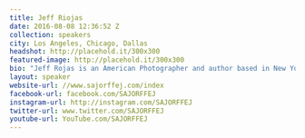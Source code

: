 ```yaml
---
title: Jeff Riojas
date: 2016-08-08 12:36:52 Z
collection: speakers
city: Los Angeles, Chicago, Dallas
headshot: http://placehold.it/300x300
featured-image: http://placehold.it/300x300
bio: "Jeff Rojas is an American Photographer and author based in New York City. His primary body of work includes portrait and fashion photography that has been published in both Elle and Esquire. Jeff also frequents as a photography instructor. His teaching experience includes platforms like CreativeLive, WPPI, the Photo Plus Expo, Imaging USA and APA."
layout: speaker
website-url: //www.sajorffej.com/index
facebook-url: facebook.com/SAJORFFEJ
instagram-url: http://instagram.com/SAJORFFEJ
twitter-url: www.twitter.com/SAJORFFEJ
youtube-url: YouTube.com/SAJORFFEJ
---
```

